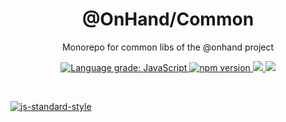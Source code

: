 <h1 align="center">@OnHand/Common</h1>

<p align="center">Monorepo for common libs of the @onhand project</p>

<p align="center">
    <a href="https://lgtm.com/projects/g/adrielcodeco/onhand-common/context:javascript">
        <img alt="Language grade: JavaScript" src="https://img.shields.io/lgtm/grade/javascript/g/adrielcodeco/onhand-common.svg?logo=lgtm&logoWidth=18"/>
    </a>
    <a href="https://www.npmjs.com/search?q=%40onhand%2F">
        <img src="https://badge.fury.io/js/%40onhand%2Fcommon-framework.svg" alt="npm version">
    </a>
    <a href="https://circleci.com/gh/adrielcodeco/onhand-common">
        <img src="https://circleci.com/gh/adrielcodeco/onhand-common.svg?style=svg">
    </a>
    <a href="https://codecov.io/gh/adrielcodeco/onhand-common">
        <img src="https://codecov.io/gh/adrielcodeco/onhand-common/branch/master/graph/badge.svg" />
    </a>
</p>

<br>

[![js-standard-style](https://cdn.rawgit.com/standard/standard/master/badge.svg)](http://standardjs.com)


